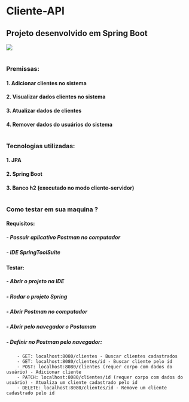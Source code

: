 # Cliente-API
## Projeto desenvolvido em Spring Boot
![](/gif/api-clientes.gif)
#
### Premissas:
#### 1. Adicionar clientes no sistema
#### 2. Visualizar dados clientes no sistema
#### 3. Atualizar dados de clientes
#### 4. Remover dados do usuários do sistema
#
### Tecnologias utilizadas:
#### 1. JPA
#### 2. Spring Boot
#### 3. Banco h2 (executado no modo cliente-servidor)
#
### Como testar em sua maquina ?
#### Requisitos:
##### - Possuir aplicativo Postman no computador
##### - IDE SpringToolSuite
#### Testar:
##### - Abrir o projeto na IDE
##### - Rodar o projeto Spring
##### - Abrir Postman no computador
##### - Abrir pelo navegador o Postaman
##### - Definir no Postman pelo navegador:
        - GET: localhost:8080/clientes - Buscar clientes cadastrados
        - GET: localhost:8080/clientes/id - Buscar cliente pelo id
        - POST: localhost:8080/clientes (requer corpo com dados do usuário) - Adicionar cliente
        - PATCH: localhost:8080/clientes/id (requer corpo com dados do usuário) - Atualiza um cliente cadastrado pelo id
        - DELETE: localhost:8080/clientes/id - Remove um cliente cadastrado pelo id
